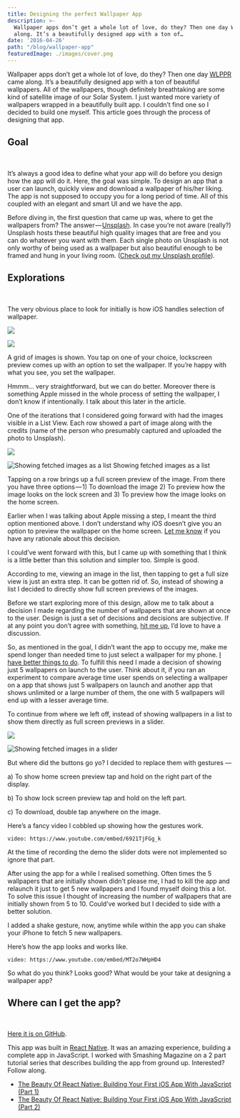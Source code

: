 ```yaml
---
title: Designing the perfect Wallpaper App
description: >-
  Wallpaper apps don’t get a whole lot of love, do they? Then one day WLPPR came
  along. It’s a beautifully designed app with a ton of…
date: '2016-04-26'
path: "/blog/wallpaper-app"
featuredImage: ./images/cover.png
---
```


Wallpaper apps don’t get a whole lot of love, do they? Then one day [WLPPR](http://wlppr.co/) came along. It’s a beautifully designed app with a ton of beautiful wallpapers. All of the wallpapers, though definitely breathtaking are some kind of satellite image of our Solar System. I just wanted more variety of wallpapers wrapped in a beautifully built app. I couldn’t find one so I decided to build one myself. This article goes through the process of designing that app.

## Goal
<br/>


It’s always a good idea to define what your app will do before you design how the app will do it. Here, the goal was simple. To design an app that a user can launch, quickly view and download a wallpaper of his/her liking. The app is not supposed to occupy you for a long period of time. All of this coupled with an elegant and smart UI and we have the app.

Before diving in, the first question that came up was, where to get the wallpapers from? The answer — [Unsplash](http://unsplash.com). In case you’re not aware (really?) Unsplash hosts these beautiful high quality images that are free and you can do whatever you want with them. Each single photo on Unsplash is not only worthy of being used as a wallpaper but also beautiful enough to be framed and hung in your living room. ([Check out my Unsplash profile](https://unsplash.com/nashvail)).

## Explorations
<br/>


The very obvious place to look for initially is how iOS handles selection of wallpaper.

![](./images/1.png)

![](./images/2.png)

A grid of images is shown. You tap on one of your choice, lockscreen preview comes up with an option to set the wallpaper. If you’re happy with what you see, you set the wallpaper.

Hmmm… very straightforward, but we can do better. Moreover there is something Apple missed in the whole process of setting the wallpaper, I don’t know if intentionally. I talk about this later in the article.

One of the iterations that I considered going forward with had the images visible in a List View. Each row showed a part of image along with the credits (name of the person who presumably captured and uploaded the photo to Unsplash).

![](./images/3.jpg)

![Showing fetched images as a list](./images/4.png)
Showing fetched images as a list

Tapping on a row brings up a full screen preview of the image. From there you have three options — 1) To download the image 2) To preview how the image looks on the lock screen and 3) To preview how the image looks on the home screen.

Earlier when I was talking about Apple missing a step, I meant the third option mentioned above. I don’t understand why iOS doesn’t give you an option to preview the wallpaper on the home screen. [Let me know](http://twitter.com/NashVail) if you have any rationale about this decision.

I could’ve went forward with this, but I came up with something that I think is a little better than this solution and simpler too. Simple is good.

According to me, viewing an image in the list, then tapping to get a full size view is just an extra step. It can be gotten rid of. So, instead of showing a list I decided to directly show full screen previews of the images.

Before we start exploring more of this design, allow me to talk about a decision I made regarding the number of wallpapers that are shown at once to the user. Design is just a set of decisions and decisions are subjective. If at any point you don’t agree with something, [hit me up](http://twitter.com/NashVail), I’d love to have a discussion.

So, as mentioned in the goal, I didn’t want the app to occupy me, make me spend longer than needed time to just select a wallpaper for my phone. [I have better things to do](https://www.youtube.com/watch?v=04cF1m6Jxu8). To fulfill this need I made a decision of showing just 5 wallpapers on launch to the user. Think about it, if you ran an experiment to compare average time user spends on selecting a wallpaper on a app that shows just 5 wallpapers on launch and another app that shows unlimited or a large number of them, the one with 5 wallpapers will end up with a lesser average time.

To continue from where we left off, instead of showing wallpapers in a list to show them directly as full screen previews in a slider.

![](./images/5.jpg)

![Showing fetched images in a slider](./images/6.png)

But where did the buttons go yo? I decided to replace them with gestures —

a) To show home screen preview tap and hold on the right part of the display.

b) To show lock screen preview tap and hold on the left part.

c) To download, double tap anywhere on the image.

Here’s a fancy video I cobbled up showing how the gestures work.

`video: https://www.youtube.com/embed/6921TjFGg_k`

At the time of recording the demo the slider dots were not implemented so ignore that part.

After using the app for a while I realised something. Often times the 5 wallpapers that are initially shown didn’t please me, I had to kill the app and relaunch it just to get 5 new wallpapers and I found myself doing this a lot. To solve this issue I thought of increasing the number of wallpapers that are initially shown from 5 to 10. Could’ve worked but I decided to side with a better solution.

I added a shake gesture, now, anytime while within the app you can shake your iPhone to fetch 5 new wallpapers.

Here’s how the app looks and works like.

`video: https://www.youtube.com/embed/MT2o7WHpHD4`

So what do you think? Looks good? What would be your take at designing a wallpaper app?

## Where can I get the app?
<br/>


[Here it is on GitHub](https://github.com/nashvail/SplashWalls). 

This app was built in [React Native](https://facebook.github.io/react-native/). It was an amazing experience, building a complete app in JavaScript. I worked with Smashing Magazine on a 2 part tutorial series that describes building the app from ground up. Interested? Follow along.

*   [The Beauty Of React Native: Building Your First iOS App With JavaScript (Part 1)](https://www.smashingmagazine.com/2016/04/the-beauty-of-react-native-building-your-first-ios-app-with-javascript-part-1/ "Read 'The Beauty Of React Native: Building Your First iOS App With JavaScript (Part 1)'")
*   [The Beauty Of React Native: Building Your First iOS App With JavaScript (Part 2)](https://www.smashingmagazine.com/2016/04/how-to-build-your-first-ios-app-with-javascript/ "Read 'The Beauty Of React Native: Building Your First iOS App With JavaScript (Part 2)'")